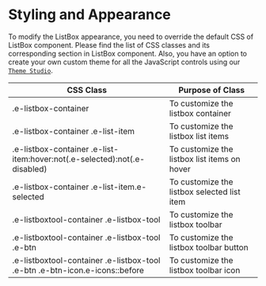 # Styling and Appearance

To modify the ListBox appearance, you need to override the default CSS of ListBox component. Please find the list of CSS classes and its corresponding section in ListBox component. Also, you have an option to create your own custom theme for all the JavaScript controls using our [`Theme Studio`](https://ej2.syncfusion.com/themestudio/?theme=material).

CSS Class | Purpose of Class
-----|-----
|.e-listbox-container|To customize the listbox container
|.e-listbox-container .e-list-item|To customize the listbox list items
|.e-listbox-container .e-list-item:hover:not(.e-selected):not(.e-disabled)|To customize the listbox list items on hover
|.e-listbox-container .e-list-item.e-selected|To customize the listbox selected list item
|.e-listboxtool-container .e-listbox-tool|To customize the listbox toolbar
|.e-listboxtool-container .e-listbox-tool .e-btn|To customize the listbox toolbar button
|.e-listboxtool-container .e-listbox-tool .e-btn .e-btn-icon.e-icons::before|To customize the listbox toolbar icon
